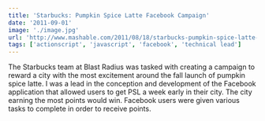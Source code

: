 ```yaml
---
title: 'Starbucks: Pumpkin Spice Latte Facebook Campaign'
date: '2011-09-01'
image: './image.jpg'
url: 'http://www.mashable.com/2011/08/18/starbucks-pumpkin-spice-latte-facebook/'
tags: ['actionscript', 'javascript', 'facebook', 'technical lead']
---
```


The Starbucks team at Blast Radius was tasked with creating a campaign to reward a city with the most excitement around the fall launch of pumpkin spice latte. I was a lead in the conception and development of the Facebook application that allowed users to get PSL a week early in their city. The city earning the most points would win. Facebook users were given various tasks to complete in order to receive points.
